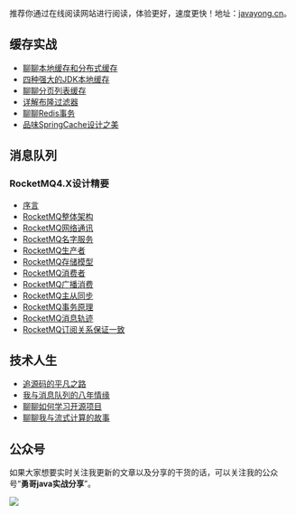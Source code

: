 推荐你通过在线阅读网站进行阅读，体验更好，速度更快！地址：[javayong.cn](https://javayong.cn/)。


## 缓存实战
- [聊聊本地缓存和分布式缓存](./docs/cache/00localandclustercache.md)
- [四种强大的JDK本地缓存](./docs/cache/01fourJDKlocalcache.md)
- [聊聊分页列表缓存](./docs/cache/02pagelistcache.md)
- [详解布隆过滤器](./docs/cache/05boolfilter.md)
- [聊聊Redis事务](./docs/cache/07Redistransaction.md)
- [品味SpringCache设计之美](./docs/cache/09SpringCache.md)

## 消息队列

### RocketMQ4.X设计精要
- [序言](./docs/mq/rocketmq4/00RocketMQ4_introduce.md)
- [RocketMQ整体架构](./docs/mq/rocketmq4/01RocketMQ4_artch.md)
- [RocketMQ网络通讯](./docs/mq/rocketmq4/01RocketMQ4_network.md)
- [RocketMQ名字服务](./docs/mq/rocketmq4/02RocketMQ4_nameserver.md)
- [RocketMQ生产者](./docs/mq/rocketmq4/03RocketMQ4_producer.md)
- [RocketMQ存储模型](./docs/mq/rocketmq4/04RocketMQ4_store.md)
- [RocketMQ消费者](./docs/mq/rocketmq4/06RocketMQ4_consumer.md)
- [RocketMQ广播消费](./docs/mq/rocketmq4/07RocketMQ4_broadcast_consumer.md)
- [RocketMQ主从同步](./docs/mq/rocketmq4/08RocketMQ4_masterslave.md)
- [RocketMQ事务原理](./docs/mq/rocketmq4/10RocketMQ4_transaction.md)
- [RocketMQ消息轨迹](./docs/mq/rocketmq4/11RocketMQ4_messagetrack.md)
- [RocketMQ订阅关系保证一致](./docs/mq/rocketmq4/13RocketMQ4_subscribe_consistent.md)

## 技术人生

- [追源码的平凡之路](./docs/codelife/runningforcode.md)
- [我与消息队列的八年情缘](./docs/codelife/messagequeuecareer.md)
- [聊聊如何学习开源项目](./docs/codelife/howtolearnopenproject.md)
- [聊聊我与流式计算的故事](./docs/codelife/guotuxuexistorm.md)

## 公众号

如果大家想要实时关注我更新的文章以及分享的干货的话，可以关注我的公众号“**勇哥java实战分享**”。

![](https://javayong.cn/pics/shipinhao/gongzhonghaonew.png)

